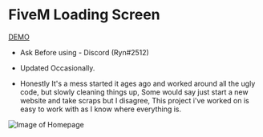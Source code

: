 # FiveM Loading Screen
[DEMO](https://ryandempsey.xyz)

* Ask Before using - Discord (Ryn#2512)
* Updated Occasionally.

* Honestly It's a mess started it ages ago and worked around all the ugly code, but slowly cleaning things up, Some would say just start a new website and take scraps but I disagree, This project i've worked on is easy to work with as I know where everything is.

![Image of Homepage](https://i.imgur.com/JNxHKTh.png)
